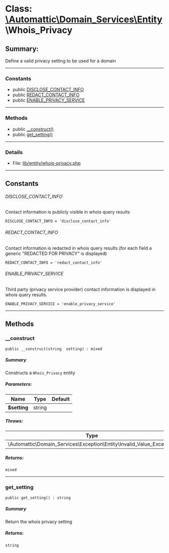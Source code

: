 # Class: [\Automattic](../namespaces/automattic.md)[\Domain_Services](../namespaces/automattic-domain-services.md)[\Entity](../namespaces/automattic-domain-services-entity.md)\Whois_Privacy

## Summary:

Define a valid privacy setting to be used for a domain


---

### Constants
* public [DISCLOSE_CONTACT_INFO](#constant_DISCLOSE_CONTACT_INFO)
* public [REDACT_CONTACT_INFO](#constant_REDACT_CONTACT_INFO)
* public [ENABLE_PRIVACY_SERVICE](#constant_ENABLE_PRIVACY_SERVICE)

---

### Methods

* public [__construct()](#method___construct)
* public [get_setting()](#method_get_setting)

---

### Details

* File: [lib/entity/whois-privacy.php](../../lib/entity/whois-privacy.php)

---

## Constants
<a id="constant_DISCLOSE_CONTACT_INFO"></a>
###### DISCLOSE_CONTACT_INFO
Contact information is publicly visible in whois query results

```
DISCLOSE_CONTACT_INFO = 'disclose_contact_info'
```


<a id="constant_REDACT_CONTACT_INFO"></a>
###### REDACT_CONTACT_INFO
Contact information is redacted in whois query results (for each field a generic &quot;REDACTED FOR PRIVACY&quot; is
displayed)

```
REDACT_CONTACT_INFO = 'redact_contact_info'
```


<a id="constant_ENABLE_PRIVACY_SERVICE"></a>
###### ENABLE_PRIVACY_SERVICE
Third party (privacy service provider) contact information is displayed in whois query results.

```
ENABLE_PRIVACY_SERVICE = 'enable_privacy_service'
```



---

## Methods

<a id="method___construct"></a>
### __construct

```
public __construct(string  setting) : mixed
```

##### Summary

Constructs a `Whois_Privacy` entity

##### Parameters:

| Name | Type | Default |
|------|------|---------|
| **$setting** | string |  |

##### Throws:

| Type | Description |
|------|-------------|
| \Automattic\Domain_Services\Exception\Entity\Invalid_Value_Exception |  |

##### Returns:

```
mixed
```

---

<a id="method_get_setting"></a>
### get_setting

```
public get_setting() : string
```

##### Summary

Return the whois privacy setting

##### Returns:

```
string
```
